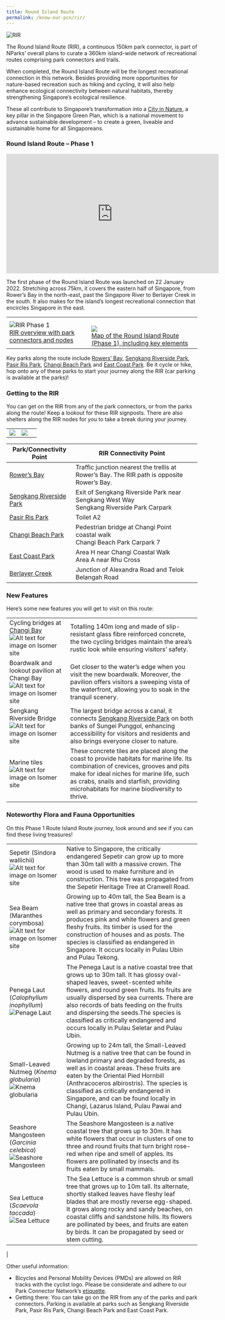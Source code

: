 ```yaml
---
title: Round Island Route
permalink: /know-our-pcn/rir/
---
```

![RIR](/images/Round%20Island%20Hero%20downsized.jpg)


The Round Island Route (RIR), a continuous 150km park connector, is part of NParks’ overall plans to curate a 360km island-wide network of recreational routes comprising park connectors and trails.

When completed, the Round Island Route will be the longest recreational connection in this network. Besides providing more opportunities for nature-based recreation such as hiking and cycling, it will also help enhance ecological connectivity between natural habitats, thereby strengthening Singapore’s ecological resilience.

These all contribute to Singapore’s transformation into a [City in Nature](https://www.nparks.gov.sg/about-us/city-in-nature), a key pillar in the Singapore Green Plan, which is a national movement to advance sustainable development – to create a green, liveable and sustainable home for all Singaporeans. 

### Round Island Route – Phase 1

<iframe width="560" height="315" src="https://www.youtube.com/embed/kSjn-1riKT4" title="YouTube video player" frameborder="0" allow="accelerometer; autoplay; clipboard-write; encrypted-media; gyroscope; picture-in-picture" allowfullscreen></iframe>



The first phase of the Round Island Route was launched on 22 January 2022. Stretching across 75km, it covers the eastern half of Singapore, from Rower’s Bay in the north-east, past the Singapore River to Berlayer Creek in the south. It also makes for the island’s longest recreational connection that encircles Singapore in the east.


|  |  |  |
| -------- | -------- | -------- |
| ![RIR Phase 1](/images/RIR_Phase_1.png)  <br>[RIR overview with park connectors and nodes](https://www.nparks.gov.sg/-/media/nparks-real-content/gardens-parks-and-nature/park-connector-network/route-island-route/rir_ancillarymap_updated-01.ashx?la=en&hash=9415744F8B506496AD6ECD556DA18ECEE6073A11)   | <br> ![](/images/Round%20Island%20Route%20Phase%201.png) <br> [Map of the Round Island Route (Phase 1), including key elements](https://www.nparks.gov.sg/-/media/nparks-real-content/gardens-parks-and-nature/park-connector-network/route-island-route/round-island-route-phase-1.ashx?la=en&hash=37F55D9B59BFA97687BEBEF187AA01ABB6FC8F9D)|     |



Key parks along the route include [Rowers’ Bay](https://www.nparks.gov.sg/gardens-parks-and-nature/parks-and-nature-reserves/lower-seletar-reservoir-park/rowers-bay), [Sengkang Riverside Park](https://www.nparks.gov.sg/gardens-parks-and-nature/parks-and-nature-reserves/sengkang-riverside-park), [Pasir Ris Park](https://www.nparks.gov.sg/gardens-parks-and-nature/park-connector-network/pasir-ris-park), [Changi Beach Park](https://www.nparks.gov.sg/gardens-parks-and-nature/park-connector-network/changi-beach-park) and [East Coast Park](https://www.nparks.gov.sg/gardens-parks-and-nature/park-connector-network/east-coast-park). Be it cycle or hike, hop onto any of these parks to start your journey along the RIR (car parking is available at the parks)!

### Getting to the RIR
You can get on the RIR from any of the park connectors, or from the parks along the route! Keep a lookout for these RIR signposts. There are also shelters along the RIR nodes for you to take a break during your journey.



|  | |  |
| -------- | -------- | -------- |
| ![](/images/RIR-signpost1.jpeg)     |   ![](/images/RIR-signpost2.jpeg)   |      |




| Park/Connectivity Point | RIR Connectivity Point |  |
| -------- | -------- | -------- |
| [Rower’s Bay](https://www.nparks.gov.sg/gardens-parks-and-nature/parks-and-nature-reserves/lower-seletar-reservoir-park/rowers-bay)   | Traffic junction nearest the trellis at Rower’s Bay. The RIR path is opposite Rower’s Bay.|
|[Sengkang Riverside Park](https://www.nparks.gov.sg/gardens-parks-and-nature/parks-and-nature-reserves/sengkang-riverside-park) | Exit of Sengkang Riverside Park near Sengkang West Way <br> Sengkang Riverside Park Carpark
|[Pasir Ris Park](https://www.nparks.gov.sg/gardens-parks-and-nature/parks-and-nature-reserves/pasir-ris-park) | Toilet A2
| [Changi Beach Park](https://www.nparks.gov.sg/gardens-parks-and-nature/parks-and-nature-reserves/changi-beach-park) | Pedestrian bridge at Changi Point coastal walk <br> Changi Beach Park Carpark 7
|[East Coast Park](https://www.nparks.gov.sg/gardens-parks-and-nature/parks-and-nature-reserves/east-coast-park) | Area H near Changi Coastal Walk <br> Area A near Rhu Cross
| [Berlayer Creek](https://www.nparks.gov.sg/gardens-parks-and-nature/parks-and-nature-reserves/berlayer-creek) | Junction of Alexandra Road and Telok Belangah Road





### New Features
Here’s some new features you will get to visit on this route:

|  | | 
| -------- | -------- | 
| Cycling bridges at [Changi Bay](https://www.nparks.gov.sg/gardens-parks-and-nature/park-connector-network/changi-bay-pc)![Alt text for image on Isomer site](/images/changi%20bay%20cycling.jpg)| Totalling 140m long and made of slip-resistant glass fibre reinforced concrete, the two cycling bridges maintain the area’s rustic look while ensuring visitors’ safety. |
| Boardwalk and lookout pavilion at Changi Bay ![Alt text for image on Isomer site](/images/3LPA5658.JPG) | Get closer to the water’s edge when you visit the new boardwalk. Moreover, the pavilion offers visitors a sweeping vista of the waterfront, allowing you to soak in the tranquil scenery. |
| Sengkang Riverside Bridge ![Alt text for image on Isomer site](/images/3LPA5686.JPG) | The largest bridge across a canal, it connects [Sengkang Riverside Park](https://www.nparks.gov.sg/gardens-parks-and-nature/parks-and-nature-reserves/sengkang-riverside-park) on both banks of Sungei Punggol, enhancing accessibility for visitors and residents and also brings everyone closer to nature. |
| Marine tiles ![Alt text for image on Isomer site](/images/Sengkang%20Riverside%20Bridge.jpg) | These concrete tiles are placed along the coast to provide habitats for marine life. Its combination of crevices, grooves and pits make for ideal niches for marine life, such as crabs, snails and starfish, providing microhabitats for marine biodiversity to thrive. |

### Noteworthy Flora and Fauna Opportunities
On this Phase 1 Route Island Route journey, look around and see if you can find these living treasures!

| |  |
| -------- | -------- | 
| Sepetir (Sindora wallichii) ![Alt text for image on Isomer site](/images/3LPA5693.JPG) | Native to Singapore, the critically endangered Sepetir can grow up to more than 30m tall with a massive crown. The wood is used to make furniture and in construction. This tree was propagated from the Sepetir Heritage Tree at Cranwell Road. | 
| Sea Beam (Maranthes corymbosa) ![Alt text for image on Isomer site](/images/sea%20beam.jpg) | Growing up to 40m tall, the Sea Beam is a native tree that grows in coastal areas as well as primary and secondary forests. It produces pink and white flowers and green fleshy fruits. Its timber is used for the construction of houses and as posts. The species is classified as endangered in Singapore. It occurs locally in Pulau Ubin and Pulau Tekong. |
| Penega Laut (_Calophyllum inophyllum_) ![Penage Laut](/images/Penaga%20Laut%20Wee%20Foong.jpeg) | The Penega Laut is a native coastal tree that grows up to 30m tall. It has glossy oval-shaped leaves, sweet-scented white flowers, and round green fruits. Its fruits are usually dispersed by sea currents. There are also records of bats feeding on the fruits and dispersing the seeds.The species is classified as critically endangered and occurs locally in Pulau Seletar and Pulau Ubin. |
| Small-Leaved Nutmeg (_Knema globularia_) ![Knema globularia](/images/Knema%20globularia_Joyce%20Foo%20Ming%20Yen.jpeg) | Growing up to 24m tall, the Small-Leaved Nutmeg is a native tree that can be found in lowland primary and degraded forests, as well as in coastal areas. These fruits are eaten by the Oriental Pied Hornbill (Anthracoceros albirostris). The species is classified as critically endangered in Singapore, and can be found locally in Changi, Lazarus Island, Pulau Pawai and Pulau Ubin. |
| Seashore Mangosteen (_Garcinia celebica_) ![Seashore Mangosteen](/images/seashore%20mangosteen.jpeg) | The Seashore Mangosteen is a native coastal tree that grows up to 30m. It has white flowers that occur in clusters of one to three and round fruits that turn bright rose-red when ripe and smell of apples. Its flowers are pollinated by insects and its fruits eaten by small mammals. |
| Sea Lettuce (_Scaevola taccada_) ![Sea Lettuce](/images/sea%20lettuce.jpeg) | The Sea Lettuce is a common shrub or small tree that grows up to 10m tall. Its alternate, shortly stalked leaves have fleshy leaf blades that are mostly reverse egg-shaped. It grows along rocky and sandy beaches, on coastal cliffs and sandstone hills. Its flowers are pollinated by bees, and fruits are eaten by birds. It can be propagated by seed or stem cutting. |
|






Other useful information:

* Bicycles and Personal Mobility Devices (PMDs) are allowed on RIR tracks with the cyclist logo. Please be considerate and adhere to our Park Connector Network’s [etiquette](https://pcn.nparks.gov.sg/sharingpcn/).
* Getting there:
You can take go on the RIR from any of the parks and park connectors. Parking is available at parks such as Sengkang Riverside Park, Pasir Ris Park, Changi Beach Park and East Coast Park.